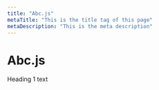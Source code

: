 ```yaml
---
title: "Abc.js"
metaTitle: "This is the title tag of this page"
metaDescription: "This is the meta description"
---
```


# Abc.js
Heading 1 text
